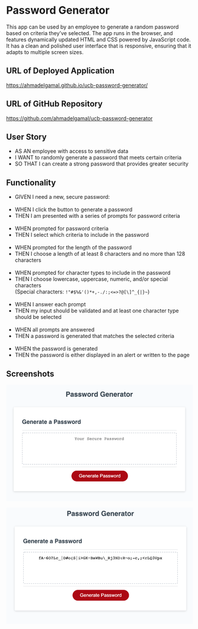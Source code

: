 # Password Generator

This app can be used by an employee to generate a random password based on criteria they’ve selected. The app runs in the browser, and features dynamically updated HTML and CSS powered by JavaScript code. It has a clean and polished user interface that is responsive, ensuring that it adapts to multiple screen sizes.

## URL of Deployed Application

https://ahmadelgamal.github.io/ucb-password-generator/

## URL of GitHub Repository

https://github.com/ahmadelgamal/ucb-password-generator

## User Story

- AS AN employee with access to sensitive data
- I WANT to randomly generate a password that meets certain criteria
- SO THAT I can create a strong password that provides greater security

## Functionality

- GIVEN I need a new, secure password:<br /><br />
- WHEN I click the button to generate a password
- THEN I am presented with a series of prompts for password criteria<br /><br />
- WHEN prompted for password criteria
- THEN I select which criteria to include in the password<br /><br />
- WHEN prompted for the length of the password
- THEN I choose a length of at least 8 characters and no more than 128 characters<br /><br />
- WHEN prompted for character types to include in the password
- THEN I choose lowercase, uppercase, numeric, and/or special characters<br />
  (Special characters: `!"#$%&'()*+,-./:;<=>?@[\]^_{|}~`)
  <br /><br />
- WHEN I answer each prompt
- THEN my input should be validated and at least one character type should be selected<br /><br />
- WHEN all prompts are answered
- THEN a password is generated that matches the selected criteria<br /><br />
- WHEN the password is generated
- THEN the password is either displayed in an alert or written to the page

## Screenshots

![Screenshot of web application before generating password. Demonstrates appearance (UI), experience (UX) and functionality](./assets/images/without-password.png)

![Screenshot of web application, after generating password. Demonstrates appearance (UI), experience (UX) and functionality](./assets/images/with-password.png)
